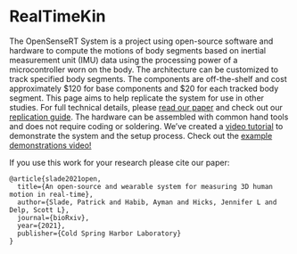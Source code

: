 # RealTimeKin

The OpenSenseRT System is a project using open-source software and hardware to compute the motions of body segments based on inertial measurement unit (IMU) data using the processing power of a microcontroller worn on the body. The architecture can be customized to track specified body segments. The components are off-the-shelf and cost approximately $120 for base components and $20 for each tracked body segment. This page aims to help replicate the system for use in other studies. For full technical details, please [read our paper](https://www.biorxiv.org/content/10.1101/2021.03.24.436725v1) and check out our [replication guide](https://simtk-confluence.stanford.edu:8443/display/OpenSim/Wearable+and+Real-time+Kinematics+Estimates+with+OpenSense). The hardware can be assembled with common hand tools and does not require coding or soldering. We’ve created a [video tutorial](https://www.youtube.com/watch?v=9cg7VGpuxHU) to demonstrate the system and the setup process. Check out the [example demonstrations video!](https://www.youtube.com/watch?v=aYc-mX_-NAA)

If you use this work for your research please cite our paper:
```
@article{slade2021open,
  title={An open-source and wearable system for measuring 3D human motion in real-time},
  author={Slade, Patrick and Habib, Ayman and Hicks, Jennifer L and Delp, Scott L},
  journal={bioRxiv},
  year={2021},
  publisher={Cold Spring Harbor Laboratory}
}
```
